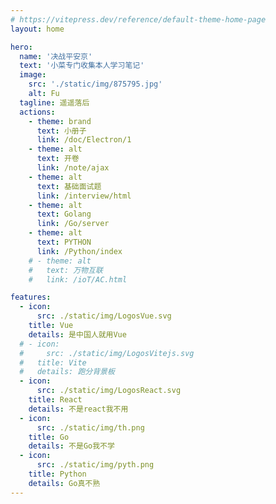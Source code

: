 ```yaml
---
# https://vitepress.dev/reference/default-theme-home-page
layout: home

hero:
  name: '决战平安京'
  text: '小菜专门收集本人学习笔记'
  image:
    src: './static/img/875795.jpg'
    alt: Fu
  tagline: 遥遥落后
  actions:
    - theme: brand
      text: 小册子
      link: /doc/Electron/1
    - theme: alt
      text: 开卷
      link: /note/ajax
    - theme: alt
      text: 基础面试题
      link: /interview/html
    - theme: alt
      text: Golang
      link: /Go/server
    - theme: alt
      text: PYTHON
      link: /Python/index
    # - theme: alt
    #   text: 万物互联
    #   link: /ioT/AC.html

features:
  - icon:
      src: ./static/img/LogosVue.svg
    title: Vue
    details: 是中国人就用Vue
  # - icon:
  #     src: ./static/img/LogosVitejs.svg
  #   title: Vite
  #   details: 跑分背景板
  - icon:
      src: ./static/img/LogosReact.svg
    title: React
    details: 不是react我不用
  - icon:
      src: ./static/img/th.png
    title: Go
    details: 不是Go我不学
  - icon:
      src: ./static/img/pyth.png
    title: Python
    details: Go真不熟
---
```



<style>
:root {
    --vp-home-hero-name-color: transparent;
    --vp-home-hero-name-background: -webkit-linear-gradient(120deg, #bd34fe, #41d1ff);
}
.VPContent{
    /* background-image: url('./static/img/bg.png'); */
    background-repeat: no-repeat;
    background-position: center;
    background-size: cover;
}
.box{
  /* background-image: linear-gradient(to right, #bd34fe, #41d1ff); */
}
</style>
